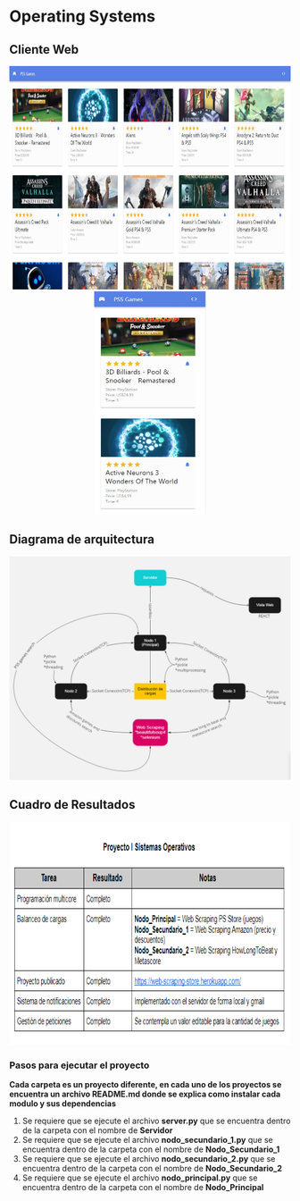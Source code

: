 # Operating Systems


## Cliente Web

<div class="row" align="center">
  <img src="web.jpeg" width="600" height="400" />
</div>

<div class="row" align="center">
  <img src="mobile.jpeg" width="200" height="400" />
</div>


## Diagrama de arquitectura 

<div class="row" align="center">
  <img src="Diagrama.PNG" width="600" height="400" />
</div>


## Cuadro de Resultados

<div class="row" align="center">
  <img src="Cuadro de resultados.PNG" width="600" height="400" />
</div>


### Pasos para ejecutar el proyecto

**Cada carpeta es un proyecto diferente, en cada uno de los proyectos se encuentra un archivo README.md donde se explica como instalar cada modulo y sus dependencias**

1. Se requiere que se ejecute el archivo **server.py** que se encuentra dentro de la carpeta con el nombre de **Servidor**
2. Se requiere que se ejecute el archivo **nodo_secundario_1.py** que se encuentra dentro de la carpeta con el nombre de **Nodo_Secundario_1**
3. Se requiere que se ejecute el archivo **nodo_secundario_2.py** que se encuentra dentro de la carpeta con el nombre de **Nodo_Secundario_2**
4. Se requiere que se ejecute el archivo **nodo_principal.py** que se encuentra dentro de la carpeta con el nombre de **Nodo_Principal**
